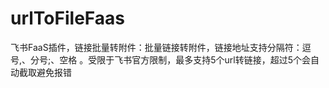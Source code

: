 # urlToFileFaas
飞书FaaS插件，链接批量转附件：批量链接转附件，链接地址支持分隔符：逗号,、分号;、空格 。受限于飞书官方限制，最多支持5个url转链接，超过5个会自动截取避免报错
